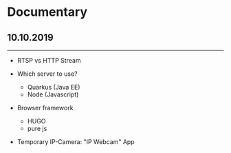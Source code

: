 # Documentary
## 10.10.2019
---

- RTSP vs HTTP Stream

- Which server to use?
	- Quarkus (Java EE)
	- Node (Javascript)

- Browser framework
	- HUGO
	- pure js

- Temporary IP-Camera: "IP Webcam" App